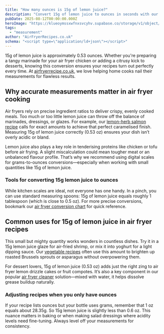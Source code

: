 ```yaml
---
title: "How many ounces is 15g of lemon juice?"
description: "Convert 15g of lemon juice to ounces in seconds with our simple guide. Perfect for air fryer recipes and precise cooking measurements."
pubDate: 2025-08-12T00:00:00.000Z
heroImage: "https://klueoymssxwfnxsvcyhv.supabase.co/storage/v1/object/public/md/15g-lemon-juice-to-ounces-7eef8eba.webp"
tags:
  - "measurement"
author: "AirFryerRecipes.co.uk"
schema: "<script type=\"application/ld+json\"></script>"
---
```


<p>15g of lemon juice is approximately 0.53 ounces. Whether you're preparing a tangy marinade for your air fryer chicken or adding a citrusy kick to desserts, knowing this conversion ensures your recipes turn out perfectly every time. At <a href=https://www.airfryerrecipe.co.uk>airfryerrecipe.co.uk</a>, we love helping home cooks nail their measurements for flawless results.</p>  

<h2>Why accurate measurements matter in air fryer cooking</h2>  
<p>Air fryers rely on precise ingredient ratios to deliver crispy, evenly cooked meals. Too much or too little lemon juice can throw off the balance of marinades, dressings, or glazes. For example, our <a href=https://www.airfryerrecipe.co.uk/recipes>lemon-herb salmon recipe</a> calls for exact amounts to achieve that perfect caramelised finish. Measuring 15g of lemon juice correctly (0.53 oz) ensures your dish isn’t overly acidic or bland.</p>  

<p>Lemon juice also plays a key role in tenderising proteins like chicken or tofu before air frying. A slight miscalculation could mean tougher meat or an unbalanced flavour profile. That’s why we recommend using digital scales for grams-to-ounces conversions—especially when working with small quantities like 15g of lemon juice.</p>  

<h3>Tools for converting 15g lemon juice to ounces</h3>  
<p>While kitchen scales are ideal, not everyone has one handy. In a pinch, you can use standard measuring spoons: 15g of lemon juice equals roughly 1 tablespoon (which is close to 0.5 oz). For more precise conversions, bookmark our <a href=https://www.airfryerrecipe.co.uk/air-fryer-conversion-chart>air fryer conversion chart</a> for quick reference.</p>  

<h2>Common uses for 15g of lemon juice in air fryer recipes</h2>  
<p>This small but mighty quantity works wonders in countless dishes. Try it in a 15g lemon juice glaze for air-fried shrimp, or mix it into yoghurt for a light dipping sauce. Our <a href=https://www.airfryerrecipe.co.uk/recipe-category/vegetables>vegetable recipes</a> often use this amount to brighten up roasted Brussels sprouts or asparagus without overpowering them.</p>  

<p>For dessert lovers, 15g of lemon juice (0.53 oz) adds just the right zing to air fryer lemon drizzle cakes or fruit compotes. It’s also a key component in our popular <a href=https://www.airfryerrecipe.co.uk/recipes>air fryer cleaner</a> solution—mixed with water, it helps dissolve grease buildup naturally.</p>  

<h3>Adjusting recipes when you only have ounces</h3>  
<p>If your recipe lists ounces but your bottle uses grams, remember that 1 oz equals about 28.35g. So 15g lemon juice is slightly less than 0.6 oz. This nuance matters in baking or when making salad dressings where acidity levels need fine-tuning. Always level off your measurements for consistency.</p>